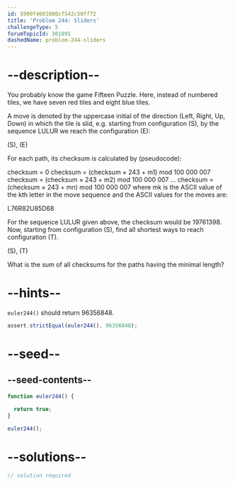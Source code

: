 ```yaml
---
id: 5900f4601000cf542c50ff72
title: 'Problem 244: Sliders'
challengeType: 5
forumTopicId: 301891
dashedName: problem-244-sliders
---
```


# --description--

You probably know the game Fifteen Puzzle. Here, instead of numbered tiles, we have seven red tiles and eight blue tiles.

A move is denoted by the uppercase initial of the direction (Left, Right, Up, Down) in which the tile is slid, e.g. starting from configuration (S), by the sequence LULUR we reach the configuration (E):

(S), (E)

For each path, its checksum is calculated by (pseudocode):

checksum = 0 checksum = (checksum × 243 + m1) mod 100 000 007 checksum = (checksum × 243 + m2) mod 100 000 007 … checksum = (checksum × 243 + mn) mod 100 000 007 where mk is the ASCII value of the kth letter in the move sequence and the ASCII values for the moves are:

L76R82U85D68

For the sequence LULUR given above, the checksum would be 19761398. Now, starting from configuration (S), find all shortest ways to reach configuration (T).

(S), (T)

What is the sum of all checksums for the paths having the minimal length?

# --hints--

`euler244()` should return 96356848.

```js
assert.strictEqual(euler244(), 96356848);
```

# --seed--

## --seed-contents--

```js
function euler244() {

  return true;
}

euler244();
```

# --solutions--

```js
// solution required
```